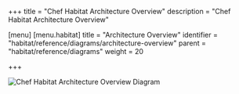 +++
title = "Chef Habitat Architecture Overview"
description = "Chef Habitat Architecture Overview"

[menu]
  [menu.habitat]
    title = "Architecture Overview"
    identifier = "habitat/reference/diagrams/architecture-overview"
    parent = "habitat/reference/diagrams"
    weight = 20

+++

![Chef Habitat Architecture Overview Diagram](/images/infographics/habitat-architecture-overview.png)
